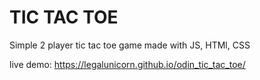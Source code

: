 # TIC TAC TOE

Simple 2 player tic tac toe game made with JS, HTMl, CSS

live demo: https://legalunicorn.github.io/odin_tic_tac_toe/